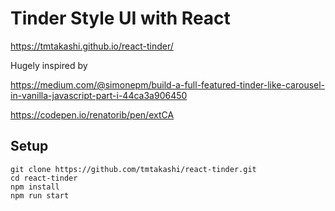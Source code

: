 
# Tinder Style UI with React

https://tmtakashi.github.io/react-tinder/

Hugely inspired by 

https://medium.com/@simonepm/build-a-full-featured-tinder-like-carousel-in-vanilla-javascript-part-i-44ca3a906450

https://codepen.io/renatorib/pen/extCA

## Setup

```
git clone https://github.com/tmtakashi/react-tinder.git
cd react-tinder
npm install
npm run start
```
